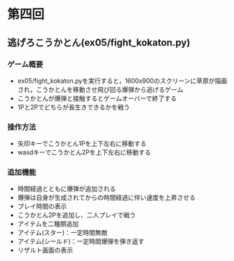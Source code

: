 # 第四回
## 逃げろこうかとん(ex05/fight_kokaton.py)
### ゲーム概要
- ex05/fight_kokaton.pyを実行すると，1600x900のスクリーンに草原が描画され，こうかとんを移動させ飛び回る爆弾から逃げるゲーム
- こうかとんが爆弾と接触するとゲームオーバーで終了する
- 1Pと2Pでどちらが長生きできるかを戦う
### 操作方法
- 矢印キーでこうかとん1Pを上下左右に移動する
- wasdキーでこうかとん2Pを上下左右に移動する
### 追加機能
- 時間経過とともに爆弾が追加される
- 爆弾は自身が生成されてからの時間経過に伴い速度を上昇させる
- プレイ時間の表示
- こうかとん2Pを追加し、二人プレイで戦う
- アイテムを二種類追加
-   アイテム(スター)：一定時間無敵
-   アイテム(シールド)：一定時間爆弾を弾き返す
- リザルト画面の表示